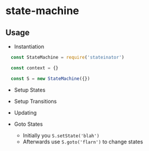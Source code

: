 # state-machine


## Usage

* Instantiation
```js
  const StateMachine = require('stateinator')

  const context = {}

  const S = new StateMachine({})
```

* Setup States

* Setup Transitions

* Updating

* Goto States

  * Initially you `S.setState('blah')`
  * Afterwards use `S.goto('flarn')` to change states